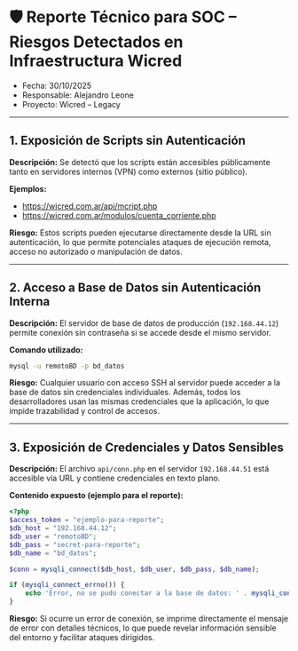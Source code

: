 # 🛡️ Reporte Técnico para SOC – Riesgos Detectados en Infraestructura Wicred

- Fecha: 30/10/2025
- Responsable: Alejandro Leone
- Proyecto: Wicred – Legacy

---

## 1. Exposición de Scripts sin Autenticación

**Descripción:** Se detectó que los scripts están accesibles públicamente tanto en servidores internos (VPN) como
externos (sitio público).

**Ejemplos:**

- https://wicred.com.ar/api/mcript.php
- https://wicred.com.ar/modulos/cuenta_corriente.php

**Riesgo:** Estos scripts pueden ejecutarse directamente desde la URL sin autenticación, lo que permite potenciales
ataques de ejecución remota, acceso no autorizado o manipulación de datos.

---

## 2. Acceso a Base de Datos sin Autenticación Interna

**Descripción:** El servidor de base de datos de producción (`192.168.44.12`) permite conexión sin contraseña si se
accede desde el mismo servidor.

**Comando utilizado:**

```sh
mysql -u remotoBD -p bd_datos
```

**Riesgo:** Cualquier usuario con acceso SSH al servidor puede acceder a la base de datos sin credenciales individuales.
Además, todos los desarrolladores usan las mismas credenciales que la aplicación, lo que impide trazabilidad y control
de accesos.

---

## 3. Exposición de Credenciales y Datos Sensibles

**Descripción:** El archivo `api/conn.php` en el servidor `192.168.44.51` está accesible vía URL y contiene credenciales
en texto plano.

**Contenido expuesto (ejemplo para el reporte):**

```php
<?php
$access_token = "ejemplo-para-reporte";
$db_host = "192.168.44.12";
$db_user = "remotoBD";
$db_pass = "secret-para-reporte";
$db_name = "bd_datos";

$conn = mysqli_connect($db_host, $db_user, $db_pass, $db_name);

if (mysqli_connect_errno()) {
    echo 'Error, no se pudo conectar a la base de datos: ' . mysqli_connect_error();
}
```

**Riesgo:** Si ocurre un error de conexión, se imprime directamente el mensaje de error con detalles técnicos, lo que
puede revelar información sensible del entorno y facilitar ataques dirigidos.
